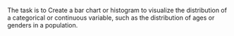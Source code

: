 The task is to Create a bar chart or histogram to visualize the distribution of a categorical or continuous variable, such as the distribution of ages or genders in a population.
